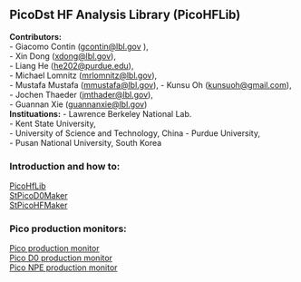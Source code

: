 ## PicoDst HF Analysis Library (PicoHFLib)  

**Contributors:**  
                - Giacomo Contin  (gcontin@lbl.gov ),  
                - Xin Dong        (xdong@lbl.gov),  
                - Liang He        (he202@purdue.edu),  
                - Michael Lomnitz (mrlomnitz@lbl.gov),  
                - Mustafa Mustafa (mmustafa@lbl.gov),
                - Kunsu Oh        (kunsuoh@gmail.com),  
                - Jochen Thaeder  (jmthader@lbl.gov),   
                - Guannan Xie     (guannanxie@lbl.gov)  
**Instituations:**
                - Lawrence Berkeley National Lab.  
                - Kent State University,  
                - University of Science and Technology, China
                - Purdue University,  
                - Pusan National University, South Korea  

### Introduction and how to:  
[PicoHfLib](https://drupal.star.bnl.gov/STAR/system/files/2016-06-01-Jochen-Mustafa_0.pdf)  
[StPicoD0Maker](http://www.star.bnl.gov/protected/heavy/mstftsm/run14/talks/2015-04-02.pdf)  
[StPicoHFMaker](http://www.star.bnl.gov/protected/heavy/mstftsm/run14/talks/PWG_HF_JMT_2015-04-02.pdf)  

### Pico production monitors:
[Pico production monitor](http://portal.nersc.gov/project/star/mustafa/picoProductionMonitor/)  
[Pico D0 production monitor](http://www.star.bnl.gov/protected/heavy/mstftsm/run14/picoD0ProductionMonitor/)  
[Pico NPE production monitor](http://www.star.bnl.gov/protected/heavy/kunsu/run14/picoNpeProductionMonitor/)  
